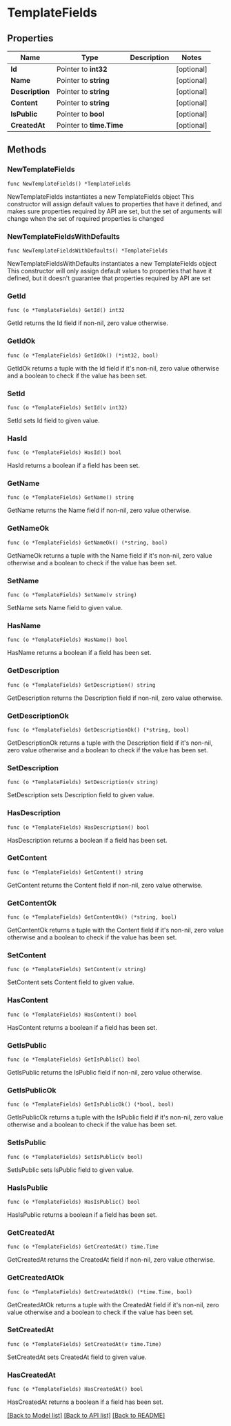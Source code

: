 # TemplateFields

## Properties

Name | Type | Description | Notes
------------ | ------------- | ------------- | -------------
**Id** | Pointer to **int32** |  | [optional] 
**Name** | Pointer to **string** |  | [optional] 
**Description** | Pointer to **string** |  | [optional] 
**Content** | Pointer to **string** |  | [optional] 
**IsPublic** | Pointer to **bool** |  | [optional] 
**CreatedAt** | Pointer to **time.Time** |  | [optional] 

## Methods

### NewTemplateFields

`func NewTemplateFields() *TemplateFields`

NewTemplateFields instantiates a new TemplateFields object
This constructor will assign default values to properties that have it defined,
and makes sure properties required by API are set, but the set of arguments
will change when the set of required properties is changed

### NewTemplateFieldsWithDefaults

`func NewTemplateFieldsWithDefaults() *TemplateFields`

NewTemplateFieldsWithDefaults instantiates a new TemplateFields object
This constructor will only assign default values to properties that have it defined,
but it doesn't guarantee that properties required by API are set

### GetId

`func (o *TemplateFields) GetId() int32`

GetId returns the Id field if non-nil, zero value otherwise.

### GetIdOk

`func (o *TemplateFields) GetIdOk() (*int32, bool)`

GetIdOk returns a tuple with the Id field if it's non-nil, zero value otherwise
and a boolean to check if the value has been set.

### SetId

`func (o *TemplateFields) SetId(v int32)`

SetId sets Id field to given value.

### HasId

`func (o *TemplateFields) HasId() bool`

HasId returns a boolean if a field has been set.

### GetName

`func (o *TemplateFields) GetName() string`

GetName returns the Name field if non-nil, zero value otherwise.

### GetNameOk

`func (o *TemplateFields) GetNameOk() (*string, bool)`

GetNameOk returns a tuple with the Name field if it's non-nil, zero value otherwise
and a boolean to check if the value has been set.

### SetName

`func (o *TemplateFields) SetName(v string)`

SetName sets Name field to given value.

### HasName

`func (o *TemplateFields) HasName() bool`

HasName returns a boolean if a field has been set.

### GetDescription

`func (o *TemplateFields) GetDescription() string`

GetDescription returns the Description field if non-nil, zero value otherwise.

### GetDescriptionOk

`func (o *TemplateFields) GetDescriptionOk() (*string, bool)`

GetDescriptionOk returns a tuple with the Description field if it's non-nil, zero value otherwise
and a boolean to check if the value has been set.

### SetDescription

`func (o *TemplateFields) SetDescription(v string)`

SetDescription sets Description field to given value.

### HasDescription

`func (o *TemplateFields) HasDescription() bool`

HasDescription returns a boolean if a field has been set.

### GetContent

`func (o *TemplateFields) GetContent() string`

GetContent returns the Content field if non-nil, zero value otherwise.

### GetContentOk

`func (o *TemplateFields) GetContentOk() (*string, bool)`

GetContentOk returns a tuple with the Content field if it's non-nil, zero value otherwise
and a boolean to check if the value has been set.

### SetContent

`func (o *TemplateFields) SetContent(v string)`

SetContent sets Content field to given value.

### HasContent

`func (o *TemplateFields) HasContent() bool`

HasContent returns a boolean if a field has been set.

### GetIsPublic

`func (o *TemplateFields) GetIsPublic() bool`

GetIsPublic returns the IsPublic field if non-nil, zero value otherwise.

### GetIsPublicOk

`func (o *TemplateFields) GetIsPublicOk() (*bool, bool)`

GetIsPublicOk returns a tuple with the IsPublic field if it's non-nil, zero value otherwise
and a boolean to check if the value has been set.

### SetIsPublic

`func (o *TemplateFields) SetIsPublic(v bool)`

SetIsPublic sets IsPublic field to given value.

### HasIsPublic

`func (o *TemplateFields) HasIsPublic() bool`

HasIsPublic returns a boolean if a field has been set.

### GetCreatedAt

`func (o *TemplateFields) GetCreatedAt() time.Time`

GetCreatedAt returns the CreatedAt field if non-nil, zero value otherwise.

### GetCreatedAtOk

`func (o *TemplateFields) GetCreatedAtOk() (*time.Time, bool)`

GetCreatedAtOk returns a tuple with the CreatedAt field if it's non-nil, zero value otherwise
and a boolean to check if the value has been set.

### SetCreatedAt

`func (o *TemplateFields) SetCreatedAt(v time.Time)`

SetCreatedAt sets CreatedAt field to given value.

### HasCreatedAt

`func (o *TemplateFields) HasCreatedAt() bool`

HasCreatedAt returns a boolean if a field has been set.


[[Back to Model list]](../README.md#documentation-for-models) [[Back to API list]](../README.md#documentation-for-api-endpoints) [[Back to README]](../README.md)


